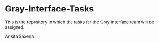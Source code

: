 # Gray-Interface-Tasks
This is the repository in which the tasks for the Gray Interface team will be assigned.

Ankita Saxena